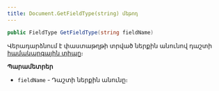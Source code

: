 ```yaml
---
title: Document.GetFieldType(string) մեթոդ
---
```


```c#
public FieldType GetFieldType(string fieldName)
```

Վերադարձնում է փաստաթղթի տրված ներքին անունով դաշտի [համակարգային տիպը](../../types/system_types.md)։

**Պարամետրեր**

* `fieldName` - Դաշտի ներքին անունը։

